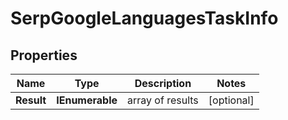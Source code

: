 # SerpGoogleLanguagesTaskInfo


## Properties

| Name | Type | Description | Notes |
|------------ | ------------- | ------------- | -------------|
**Result** | **IEnumerable<SerpGoogleLanguagesResultInfo>** | array of results |[optional]|